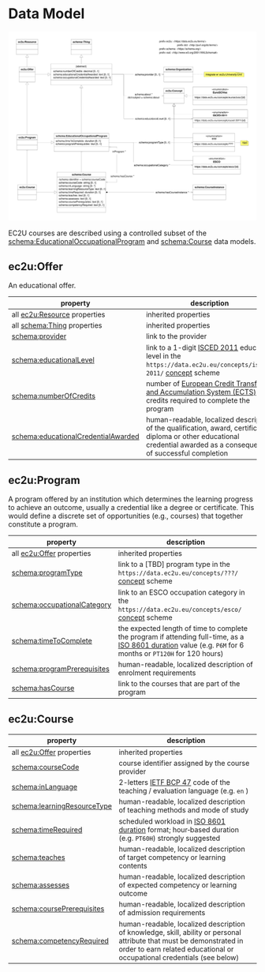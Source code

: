 # Data Model

![offer data model](index/offers.svg)

EC2U courses are described using a controlled subset of the [schema:EducationalOccupationalProgram](https://schema.org/EducationalOccupationalProgram) and  [schema:Course](https://schema.org/Course) data models.

## ec2u:Offer

An educational offer.

| property                                                     | description                                                  |
| ------------------------------------------------------------ | ------------------------------------------------------------ |
| all [ec2u:Resource](/datasets/resources) properties                 | inherited properties                                         |
| all [schema:Thing](things.md) properties                     | inherited properties                                         |
| [schema:provider](https://schema.org/provider)               | link to the provider                                         |
| [schema:educationalLevel](https://schema.org/educationalLevel) | link to a 1-digit [ISCED 2011](http://uis.unesco.org/en/topic/international-standard-classification-education-isced) education level in the `https://data.ec2u.eu/concepts/isced-2011/` [concept](concepts.md) scheme |
| [schema:numberOfCredits](https://schema.org/numberOfCredits) | number of [European Credit Transfer and Accumulation System (ECTS)](https://education.ec.europa.eu/education-levels/higher-education/inclusive-and-connected-higher-education/european-credit-transfer-and-accumulation-system) credits required to complete the program |
| [schema:educationalCredentialAwarded](https://schema.org/educationalCredentialAwarded) | human-readable, localized description of the qualification, award, certificate, diploma or other educational credential awarded as a consequence of successful completion |

## ec2u:Program

A program offered by an institution which determines the learning progress to achieve an outcome, usually a credential like a degree or certificate. This would define a discrete set of opportunities (e.g., courses) that together constitute a program.

| property                                                     | description                                                  |
| ------------------------------------------------------------ | ------------------------------------------------------------ |
| all [ec2u:Offer](#ec2u-offer) properties                     | inherited properties                                         |
| [schema:programType](https://schema.org/programType)         | link to a [TBD] program type in the `https://data.ec2u.eu/concepts/???/` [concept](concepts.md) scheme |
| [schema:occupationalCategory](https://schema.org/occupationalCategory) | link to an ESCO occupation category in the `https://data.ec2u.eu/concepts/esco/` [concept](concepts.md) scheme |
| [schema:timeToComplete](https://schema.org/timeToComplete)   | the expected length of time to complete the program if attending full-time, as a [ISO 8601 duration](https://en.wikipedia.org/wiki/ISO_8601#Durations) value (e.g. `P6M` for 6 months or `PT120H` for 120 hours) |
| [schema:programPrerequisites](https://schema.org/programPrerequisites) | human-readable, localized description of enrolment requirements |
| [schema:hasCourse](https://schema.org/hasCourse)             | link to the courses that are part of the program             |

## ec2u:Course

| property                                                     | description                                                  |
| ------------------------------------------------------------ | ------------------------------------------------------------ |
| all [ec2u:Offer](#ec2u-offer) properties                     | inherited properties                                         |
| [schema:courseCode](https://schema.org/courseCode)           | course identifier assigned by the course provider            |
| [schema:inLanguage](https://schema.org/inLanguage)           | 2-letters [IETF BCP 47](http://tools.ietf.org/html/bcp47) code of the teaching / evaluation language (e.g. `en` ) |
| [schema:learningResourceType](https://schema.org/learningResourceType) | human-readable, localized description of teaching methods and mode of study |
| [schema:timeRequired](https://schema.org/timeRequired)       | scheduled workload in [ISO 8601 duration](https://www.w3.org/TR/xmlschema-2/#duration) format; hour‑based duration (e.g. `PT60H`) strongly suggested |
| [schema:teaches](https://schema.org/teaches)                 | human-readable, localized description of target competency or learning contents |
| [schema:assesses](https://schema.org/assesses)               | human-readable, localized description of expected competency or learning outcome |
| [schema:coursePrerequisites](https://schema.org/coursePrerequisites) | human-readable, localized description of admission requirements |
| [schema:competencyRequired](https://schema.org/competencyRequired) | human-readable, localized description of knowledge, skill, ability or personal attribute that must be demonstrated in order to earn related educational or occupational credentials (see below) |

